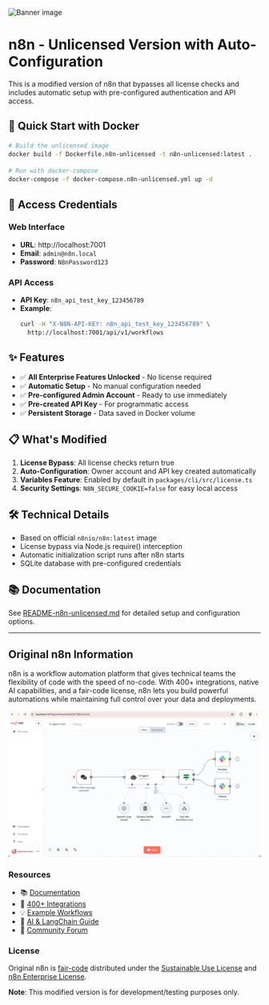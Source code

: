 ![Banner image](https://user-images.githubusercontent.com/10284570/173569848-c624317f-42b1-45a6-ab09-f0ea3c247648.png)

# n8n - Unlicensed Version with Auto-Configuration

This is a modified version of n8n that bypasses all license checks and includes automatic setup with pre-configured authentication and API access.

## 🚀 Quick Start with Docker

```bash
# Build the unlicensed image
docker build -f Dockerfile.n8n-unlicensed -t n8n-unlicensed:latest .

# Run with docker-compose
docker-compose -f docker-compose.n8n-unlicensed.yml up -d
```

## 🔐 Access Credentials

### Web Interface
- **URL**: http://localhost:7001
- **Email**: `admin@n8n.local`
- **Password**: `N8nPassword123`

### API Access
- **API Key**: `n8n_api_test_key_123456789`
- **Example**:
  ```bash
  curl -H "X-N8N-API-KEY: n8n_api_test_key_123456789" \
    http://localhost:7001/api/v1/workflows
  ```

## ✨ Features

- ✅ **All Enterprise Features Unlocked** - No license required
- ✅ **Automatic Setup** - No manual configuration needed
- ✅ **Pre-configured Admin Account** - Ready to use immediately
- ✅ **Pre-created API Key** - For programmatic access
- ✅ **Persistent Storage** - Data saved in Docker volume

## 📋 What's Modified

1. **License Bypass**: All license checks return true
2. **Auto-Configuration**: Owner account and API key created automatically
3. **Variables Feature**: Enabled by default in `packages/cli/src/license.ts`
4. **Security Settings**: `N8N_SECURE_COOKIE=false` for easy local access

## 🛠️ Technical Details

- Based on official `n8nio/n8n:latest` image
- License bypass via Node.js require() interception
- Automatic initialization script runs after n8n starts
- SQLite database with pre-configured credentials

## 📚 Documentation

See [README-n8n-unlicensed.md](README-n8n-unlicensed.md) for detailed setup and configuration options.

---

## Original n8n Information

n8n is a workflow automation platform that gives technical teams the flexibility of code with the speed of no-code. With 400+ integrations, native AI capabilities, and a fair-code license, n8n lets you build powerful automations while maintaining full control over your data and deployments.

![n8n.io - Screenshot](https://raw.githubusercontent.com/n8n-io/n8n/master/assets/n8n-screenshot-readme.png)

### Resources

- 📚 [Documentation](https://docs.n8n.io)
- 🔧 [400+ Integrations](https://n8n.io/integrations)
- 💡 [Example Workflows](https://n8n.io/workflows)
- 🤖 [AI & LangChain Guide](https://docs.n8n.io/langchain/)
- 👥 [Community Forum](https://community.n8n.io)

### License

Original n8n is [fair-code](https://faircode.io) distributed under the [Sustainable Use License](https://github.com/n8n-io/n8n/blob/master/LICENSE.md) and [n8n Enterprise License](https://github.com/n8n-io/n8n/blob/master/LICENSE_EE.md).

**Note**: This modified version is for development/testing purposes only.